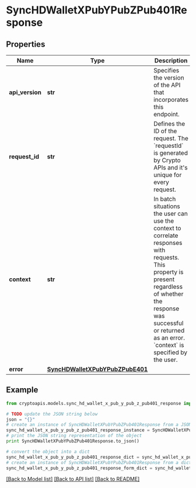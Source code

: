 # SyncHDWalletXPubYPubZPub401Response


## Properties
Name | Type | Description | Notes
------------ | ------------- | ------------- | -------------
**api_version** | **str** | Specifies the version of the API that incorporates this endpoint. | 
**request_id** | **str** | Defines the ID of the request. The &#x60;requestId&#x60; is generated by Crypto APIs and it&#39;s unique for every request. | 
**context** | **str** | In batch situations the user can use the context to correlate responses with requests. This property is present regardless of whether the response was successful or returned as an error. &#x60;context&#x60; is specified by the user. | [optional] 
**error** | [**SyncHDWalletXPubYPubZPubE401**](SyncHDWalletXPubYPubZPubE401.md) |  | 

## Example

```python
from cryptoapis.models.sync_hd_wallet_x_pub_y_pub_z_pub401_response import SyncHDWalletXPubYPubZPub401Response

# TODO update the JSON string below
json = "{}"
# create an instance of SyncHDWalletXPubYPubZPub401Response from a JSON string
sync_hd_wallet_x_pub_y_pub_z_pub401_response_instance = SyncHDWalletXPubYPubZPub401Response.from_json(json)
# print the JSON string representation of the object
print SyncHDWalletXPubYPubZPub401Response.to_json()

# convert the object into a dict
sync_hd_wallet_x_pub_y_pub_z_pub401_response_dict = sync_hd_wallet_x_pub_y_pub_z_pub401_response_instance.to_dict()
# create an instance of SyncHDWalletXPubYPubZPub401Response from a dict
sync_hd_wallet_x_pub_y_pub_z_pub401_response_form_dict = sync_hd_wallet_x_pub_y_pub_z_pub401_response.from_dict(sync_hd_wallet_x_pub_y_pub_z_pub401_response_dict)
```
[[Back to Model list]](../README.md#documentation-for-models) [[Back to API list]](../README.md#documentation-for-api-endpoints) [[Back to README]](../README.md)


